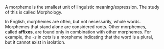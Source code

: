 A morpheme is the smallest unit of linguistic meaning/expression. The study of this is called Morphology.

In English, morphemes are often, but not necessarily, whole words. Morphemes that stand alone are considered roots. Other morphemes, called **affixes**, are found only in combination with other morphemes. For example, the *-s* in *cats* is a morpheme indicating that the word is a plural, but it cannot exist in isolation.